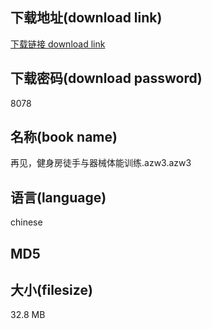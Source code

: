 ## 下载地址(download link)
[下载链接 download link](https://tutu365.netlify.app/?s=%E5%86%8D%E8%A7%81%EF%BC%8C%E5%81%A5%E8%BA%AB%E6%88%BF%E5%BE%92%E6%89%8B%E4%B8%8E%E5%99%A8%E6%A2%B0%E4%BD%93%E8%83%BD%E8%AE%AD%E7%BB%83.azw3)

## 下载密码(download password)
8078

## 名称(book name)
再见，健身房徒手与器械体能训练.azw3.azw3

## 语言(language)
chinese

## MD5


## 大小(filesize)
32.8 MB
